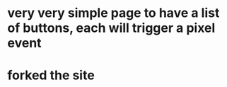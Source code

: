 # very very simple page to have a list of buttons, each will trigger a pixel event
# forked the site
